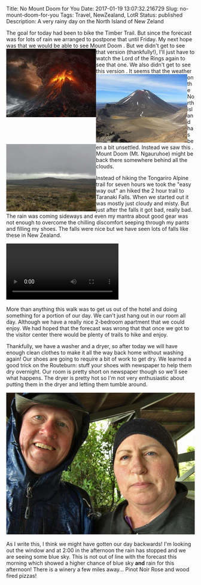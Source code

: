 Title: No Mount Doom for You
Date: 2017-01-19 13:07:32.216729
Slug: no-mount-doom-for-you
Tags: Travel, NewZealand, LotR
Status: published
Description: A very rainy day on the North Island of New Zeland

The goal for today had been to bike the Timber Trail.  But since the forecast was for lots of rain we arranged to postpone that until Friday.  My next hope was that we would be able to see Mount Doom <img src="../images/NZ/doom.jpg" style="float: left; margin: 5 5 5 5;">.   But we didn't get to see that version (thankfully!), I'll just have to watch the Lord of the Rings again to see that one.    We also didn't get to see this version <img src="../images/NZ/ngauruhoe.jpg" style="float: left; margin: 5 5 5 5;">.  It seems that the weather on the North island has been a bit unsettled.  Instead we saw this <img src="../images/NZ/foggy_doom.jpg" style="width: 240px; float: left; margin: 5 5 5 5;">. Mount Doom (Mt. Ngauruhoe) might be back there somewhere behind all the clouds.

Instead of hiking the Tongariro Alpine trail for seven hours we took the "easy way out" an hiked the 2 hour trail to Taranaki Falls.  When we started out it was mostly just cloudy and misty.  But just after the falls it got bad, really bad.  The rain was coming sideways and even my mantra about good gear was not enough to overcome the chilling discomfort seeping through my pants and filling my shoes.  The falls were nice but we have seen lots of falls like these in New Zealand.  

<video autoplay>
<source src="../images/NZ/rainy_wf.mp4" type="video/mp4" />
</video>

More than anything this walk was to get us out of the hotel and doing something for a portion of our day.   We can't just hang out in our room all day.  Although we have a really nice 2-bedroom apartment that we could enjoy.  We had hoped that the forecast was wrong that that once we got to the visitor center there would be plenty of trails to hike and enjoy.

Thankfully, we have a washer and a dryer, so after today we will have enough clean clothes to make it all the way back home without washing again!  Our shoes are going to require a bit of work to get dry.  We learned a good trick on the Routeburn:  stuff your shoes with newspaper to help them dry overnight.  Our room is pretty short on newspaper though so we'll see what happens.  The dryer is pretty hot so I'm not very enthusiastic about putting them in the dryer and letting them tumble around.

![Soaked](../images/NZ/soaked.jpg)

As I write this, I think we might have gotten our day backwards!  I'm looking out the window and at 2:00 in the afternoon the rain has stopped and we are seeing some blue sky.  This is not out of line with the forecast this morning which showed a higher chance of blue sky **and** rain for this afternoon!  There is a winery a few miles away...  Pinot Noir Rose and wood fired pizzas!

